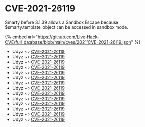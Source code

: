 # CVE-2021-26119

Smarty before 3.1.39 allows a Sandbox Escape because $smarty.template_object can be accessed in sandbox mode.

{% embed url="https://github.com/Live-Hack-CVE/full_database/blob/main/cves/2021/CVE-2021-26119.json" %}


* Udyz ~> [CVE-2021-26119](https://www.alice-snow.ru/2021/database/cve-2021-26119/cve-2021-26119-udyz)
* Udyz ~> [CVE-2021-26119](https://www.alice-snow.ru/2021/database/cve-2021-26119/cve-2021-26119-udyz)
* Udyz ~> [CVE-2021-26119](https://www.alice-snow.ru/2021/database/cve-2021-26119/cve-2021-26119-udyz)
* Udyz ~> [CVE-2021-26119](https://www.alice-snow.ru/2021/database/cve-2021-26119/cve-2021-26119-udyz)
* Udyz ~> [CVE-2021-26119](https://www.alice-snow.ru/2021/database/cve-2021-26119/cve-2021-26119-udyz)
* Udyz ~> [CVE-2021-26119](https://www.alice-snow.ru/2021/database/cve-2021-26119/cve-2021-26119-udyz)
* Udyz ~> [CVE-2021-26119](https://www.alice-snow.ru/2021/database/cve-2021-26119/cve-2021-26119-udyz)
* Udyz ~> [CVE-2021-26119](https://www.alice-snow.ru/2021/database/cve-2021-26119/cve-2021-26119-udyz)
* Udyz ~> [CVE-2021-26119](https://www.alice-snow.ru/2021/database/cve-2021-26119/cve-2021-26119-udyz)
* Udyz ~> [CVE-2021-26119](https://www.alice-snow.ru/2021/database/cve-2021-26119/cve-2021-26119-udyz)
* Udyz ~> [CVE-2021-26119](https://www.alice-snow.ru/2021/database/cve-2021-26119/cve-2021-26119-udyz)
* Udyz ~> [CVE-2021-26119](https://www.alice-snow.ru/2021/database/cve-2021-26119/cve-2021-26119-udyz)
* Udyz ~> [CVE-2021-26119](https://www.alice-snow.ru/2021/database/cve-2021-26119/cve-2021-26119-udyz)
* Udyz ~> [CVE-2021-26119](https://www.alice-snow.ru/2021/database/cve-2021-26119/cve-2021-26119-udyz)